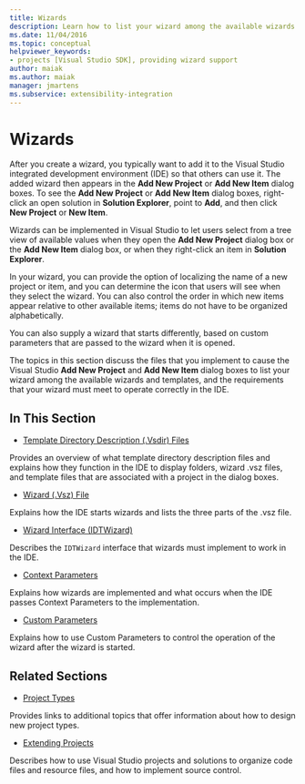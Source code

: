 ```yaml
---
title: Wizards
description: Learn how to list your wizard among the available wizards and templates in Visual Studio and about the requirements that your wizard must meet in the IDE.
ms.date: 11/04/2016
ms.topic: conceptual
helpviewer_keywords:
- projects [Visual Studio SDK], providing wizard support
author: maiak
ms.author: maiak
manager: jmartens
ms.subservice: extensibility-integration
---
```

# Wizards

After you create a wizard, you typically want to add it to the Visual Studio integrated development environment (IDE) so that others can use it. The added wizard then appears in the **Add New Project** or **Add New Item** dialog boxes. To see the **Add New Project** or **Add New Item** dialog boxes, right-click an open solution in **Solution Explorer**, point to **Add**, and then click **New Project** or **New Item**.

 Wizards can be implemented in Visual Studio to let users select from a tree view of available values when they open the **Add New Project** dialog box or the **Add New Item** dialog box, or when they right-click an item in **Solution Explorer**.

 In your wizard, you can provide the option of localizing the name of a new project or item, and you can determine the icon that users will see when they select the wizard. You can also control the order in which new items appear relative to other available items; items do not have to be organized alphabetically.

 You can also supply a wizard that starts differently, based on custom parameters that are passed to the wizard when it is opened.

 The topics in this section discuss the files that you implement to cause the Visual Studio **Add New Project** and **Add New Item** dialog boxes to list your wizard among the available wizards and templates, and the requirements that your wizard must meet to operate correctly in the IDE.

## In This Section
- [Template Directory Description (.Vsdir) Files](../../extensibility/internals/template-directory-description-dot-vsdir-files.md)

 Provides an overview of what template directory description files and explains how they function in the IDE to display folders, wizard .vsz files, and template files that are associated with a project in the dialog boxes.

- [Wizard (.Vsz) File](../../extensibility/internals/wizard-dot-vsz-file.md)

 Explains how the IDE starts wizards and lists the three parts of the .vsz file.

- [Wizard Interface (IDTWizard)](../../extensibility/internals/wizard-interface-idtwizard.md)

 Describes the `IDTWizard` interface that wizards must implement to work in the IDE.

- [Context Parameters](../../extensibility/internals/context-parameters.md)

 Explains how wizards are implemented and what occurs when the IDE passes Context Parameters to the implementation.

- [Custom Parameters](../../extensibility/internals/custom-parameters.md)

 Explains how to use Custom Parameters to control the operation of the wizard after the wizard is started.

## Related Sections
- [Project Types](../../extensibility/internals/project-types.md)

 Provides links to additional topics that offer information about how to design new project types.

- [Extending Projects](../../extensibility/extending-projects.md)

 Describes how to use Visual Studio projects and solutions to organize code files and resource files, and how to implement source control.
